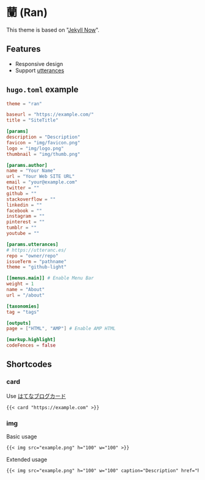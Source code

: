 蘭 (Ran)
===
This theme is based on "[Jekyll Now](https://github.com/barryclark/jekyll-now)".

## Features
- Responsive design
- Support [utterances](https://utteranc.es/)

## `hugo.toml` example
```toml
theme = "ran"

baseurl = "https://example.com/"
title = "SiteTitle"

[params]
description = "Description"
favicon = "img/favicon.png"
logo = "img/logo.png"
thumbnail = "img/thumb.png"

[params.author]
name = "Your Name"
url = "Your Web SITE URL"
email = "your@example.com"
twitter = ""
github = ""
stackoverflow = ""
linkedin = ""
facebook = ""
instagram = ""
pinterest = ""
tumblr = ""
youtube = ""

[params.utterances]
# https://utteranc.es/
repo = "owner/repo"
issueTerm = "pathname"
theme = "github-light"

[[menus.main]] # Enable Menu Bar
weight = 1
name = "About"
url = "/about"

[taxonomies]
tag = "tags"

[outputs]
page = ["HTML", "AMP"] # Enable AMP HTML

[markup.highlight]
codeFences = false
```

## Shortcodes

### card
Use [はてなブログカード](https://staff.hatenablog.com/entry/2014/09/05/143600)
```markdown
{{< card "https://example.com" >}}
```

### img
Basic usage
```markdown
{{< img src="example.png" h="100" w="100" >}}
```

Extended usage
```markdown
{{< img src="example.png" h="100" w="100" caption="Description" href="https://example.com" >}}
```
